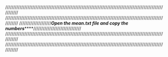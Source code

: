///////////////////////////////////////////////////////////////////////////////////////////////////////////
///////////////////////////////////////////////////////////////////////////////////////////////////////////
////////////////////*****Open the mean.txt file and copy the numbers*********//////////////////////////////
///////////////////////////////////////////////////////////////////////////////////////////////////////////
///////////////////////////////////////////////////////////////////////////////////////////////////////////